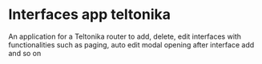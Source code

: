 # Interfaces app teltonika
An application for a Teltonika router to add, delete,
edit interfaces with functionalities such as paging,
auto edit modal opening after interface add and so on
